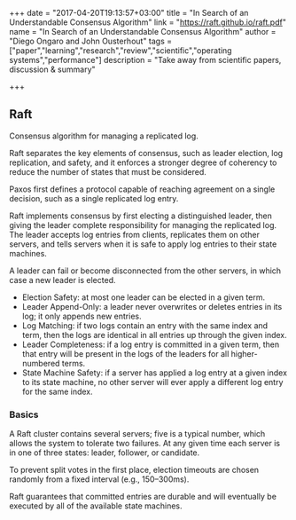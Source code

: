 +++
date = "2017-04-20T19:13:57+03:00"
title = "In Search of an Understandable Consensus Algorithm"
link = "https://raft.github.io/raft.pdf"
name = "In Search of an Understandable Consensus Algorithm"
author = "Diego Ongaro and John Ousterhout"
tags = ["paper","learning","research","review","scientific","operating systems","performance"]
description = "Take away from scientific papers, discussion & summary"

+++


## Raft

Consensus algorithm for managing a replicated log.

Raft separates the key elements of consensus, such as leader election, log replication, and safety, and it enforces
a stronger degree of coherency to reduce the number of states that must be considered.

Paxos first defines a protocol capable of reaching agreement on a single decision,
such as a single replicated log entry.

Raft implements consensus by first electing a distinguished leader,
then giving the leader complete responsibility for managing the replicated log.
The leader accepts log entries from clients, replicates them on other servers,
and tells servers when it is safe to apply log entries to
their state machines.

A leader can fail or become disconnected from the other servers, in which case
a new leader is elected.

 - Election Safety: at most one leader can be elected in a given term.
 - Leader Append-Only: a leader never overwrites or deletes entries in its log; it only appends new entries.
 - Log Matching: if two logs contain an entry with the same index and term, then the logs are identical in all entries up through the given index.
 - Leader Completeness: if a log entry is committed in a given term, then that entry will be present in the logs of the leaders for all higher-numbered terms.
 - State Machine Safety: if a server has applied a log entry at a given index to its state machine, no other server will ever apply a different log entry for the same index.

### Basics

A Raft cluster contains several servers; five is a typical number, which allows the system to tolerate two failures.
At any given time each server is in one of three states: leader, follower, or candidate.

To prevent split votes in the first place, election timeouts are chosen randomly from a fixed interval (e.g., 150–300ms).

Raft guarantees that committed entries are durable and will eventually be executed by all of the available state machines.

